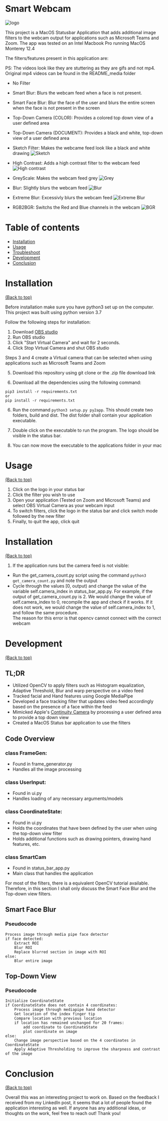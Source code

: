 # Smart Webcam

![logo](./README_media/webcam-round.png)

This project is a MacOS Statusbar Application that adds additional image filters to the webcam output for applications such as Microsoft Teams and Zoom. The app was tested on an Intel Macbook Pro running MacOS Monterey 12.4

The filters/features present in this application are:

PS: The videos look like they are stuttering as they are gifs and not mp4. Original mp4 videos can be found in the README_media folder

- No Filter

- Smart Blur: Blurs the webcam feed when a face is not present. 

- Smart Face Blur: Blur the face of the user and blurs the entire screen when the face is not present in the screen

- Top-Down Camera (COLOR): Provides a colored top down view of a user defined area

- Top-Down Camera (DOCUMENT): Provides a black and white, top-down view of a user defined area

- Sketch Filter: Makes the webcame feed look like a black and white drawing
![Sketch](./README_media/sketch.jpg)

- High Contrast: Adds a high contrast filter to the webcam feed
![High contrast](./README_media/high_contrast.jpg)

- GreyScale: Makes the webcam feed grey
![Grey](./README_media/grey.jpg)

- Blur: Slightly blurs the webcam feed
![Blur](./README_media/blur.jpg)

- Extreme Blur: Excessivly blurs the webcam feed
![Extreme Blur](./README_media/extreme_blur.jpg)

- RGB2BGR: Switchs the Red and Blue channels in the webcam
![BGR](./README_media/bgr.jpg)

# Table of contents

- [Installation](#installation)
- [Usage](#usage)
- [Troubleshoot](#troubleshoot)
- [Development](#development)
- [Conclusion](#conclusion)

# Installation
[(Back to top)](#table-of-contents)

Before installation make sure you have python3 set up on the computer. This project was built using python version 3.7

Follow the following steps for installation:

1. Download [OBS studio](https://obsproject.com)
2. Run OBS studio
3. Click "Start Virtual Camera" and wait for 2 seconds. 
4. Click Stop Virtual Camera and shut OBS studio

Steps 3 and 4 create a Virtual camera that can be selected when using applications such as Microsoft Teams and Zoom

5. Download this repository using git clone or the .zip file download link

6. Download all the dependencies using the following command:

```
pip3 install -r requirements.txt
or 
pip install -r requirements.txt
```

6. Run the command ```python3 setup.py py2app```. This should create two folders, build and dist. The dist folder shall contain your application executable. 

7. Double click on the executable to run the program. The logo should be visible in the status bar. 

8. You can now move the executable to the applications folder in your mac

# Usage
[(Back to top)](#table-of-contents)

1. Click on the logo in your status bar
2. Click the filter you wish to use
3. Open your application (Tested on Zoom and Microsoft Teams) and select OBS Virtual Camera as your webcam input
4. To switch filters, click the logo in the status bar and click switch mode followed by the new filter
5. Finally, to quit the app, click quit

# Installation
[(Back to top)](#table-of-contents)

1. If the application runs but the camera feed is not visible:
- Run the get_camera_count.py script using the command ```python3 get_camera_count.py``` and note the output
- Cycle through the values [0, output) and change the value of the variable self.camera_index in status_bar_app.py. For example, if the output of get_camera_count.py is 2. We would change the value of self.camera_index to 0, recompile the app and check if it works. If it does not work, we would change the value of self.camera_index to 1, and follow the same procedure.  
The reason for this error is that opencv cannot connect with the correct webcam

# Development
[(Back to top)](#table-of-contents)

## TL;DR
- Utilized OpenCV to apply filters such as Histogram equalization, Adaptive Threshold, Blur and warp perspective on a video feed 
- Tracked facial and Hand features using Google MediaPipe
- Developed a face tracking filter that updates video feed accordingly based on the presence of a face within the feed
- Mimicked Apple's [Continuity Camera](https://www.youtube.com/watch?v=krnZUfixffY) by processing a user defined area to provide a top down view
- Created a MacOS Status bar application to use the filters

## Code Overview
### class FrameGen:
- Found in frame_generator.py
- Handles all the image processing

### class UserInput:
- Found in ui.py
- Handles loading of any necessary arguments/models

### class CoordinateState:
- Found in ui.py
- Holds the coordinates that have been defined by the user when using the top-down view filter
- Holds additional functions such as drawing pointers, drawing hand features, etc.

### class SmartCam
- Found in status_bar_app.py
- Main class that handles the application

For most of the filters, there is a equivalent OpenCV tutorial available. Therefore, in this section I shall only discuss the Smart Face Blur and the Top-down view filters. 

## Smart Face Blur
### Pseudocode
```
Process image through media pipe face detector
if face detected:
    Extract ROI
    Blur ROI
    Replace blurred section in image with ROI
else:
    Blur entire image

```

## Top-Down View
### Pseudocode
```
Initialize CoordinateState
if CoordinateState does not contain 4 coordinates:
    Process image through mediapipe hand detector
    Get location of the index finger tip
    Compare location with previous location
    if location has remained unchanged for 20 frames:
        add coordinate to CoordinateState
        plot coordinate on image
else:
    Change image perspective based on the 4 coordinates in CoordinateState
    Apply Adaptive Thresholding to improve the sharpness and contrast of the image
```

# Conclusion
[(Back to top)](#table-of-contents)

Overall this was an interesting project to work on. Based on the feedback I received from my LinkedIn post, it seems that a lot of people found the application interesting as well. If anyone has any additional ideas, or thoughts on the work, feel free to reach out! Thank you!